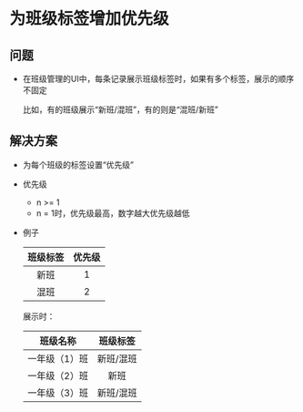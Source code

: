 # 为班级标签增加优先级

## 问题
* 在班级管理的UI中，每条记录展示班级标签时，如果有多个标签，展示的顺序不固定
  
  比如，有的班级展示“新班/混班”，有的则是“混班/新班”

## 解决方案
* 为每个班级的标签设置“优先级”
* 优先级
  * n >= 1
  * n = 1时，优先级最高，数字越大优先级越低

* 例子

  | 班级标签 | 优先级 |
  | :--: | :--: |
  | 新班 | 1 |
  | 混班 | 2 |

  展示时：

  | 班级名称 | 班级标签 |
  | :--: | :--: |
  | 一年级（1）班 | 新班/混班 |
  | 一年级（2）班 | 新班 |
  | 一年级（3）班 | 新班/混班 |
